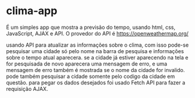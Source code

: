 # clima-app
É um simples app que mostra a previsão do tempo, usando html, css, JavaScript, AJAX e API. 
O provedor do API é https://openweathermap.org/

usando API para atualizar as informações sobre o clima, com isso pode-se pesquisar uma cidade só pelo nome na barra de pesquisa e informações sobre o tempo atual aparecera.
se a cidade já estiver aparecendo na tela e for pesquisada de novo aparecera uma mensagem de erro, e uma mensagem de erro também é mostrada se o nome da cidade for invalido. 
pode também pesquisar a cidade somente pelo codigo da cidade em questão.
para pegar os dados desejados foi usado Fetch API para fazer a requisição AJAX.
